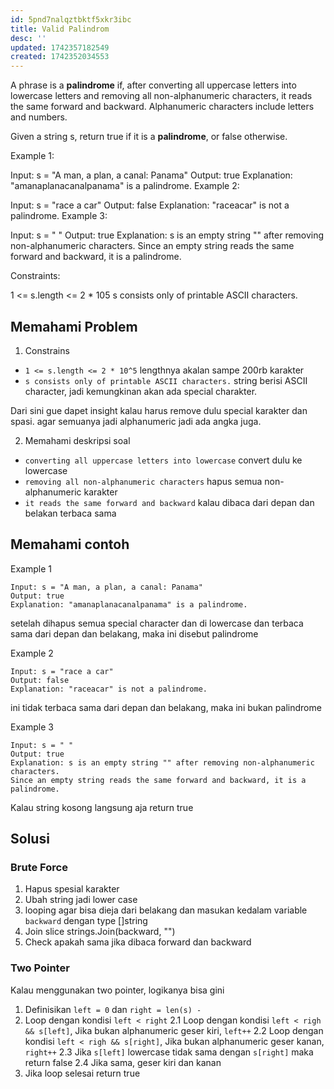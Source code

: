 ```yaml
---
id: 5pnd7nalqztbktf5xkr3ibc
title: Valid Palindrom
desc: ''
updated: 1742357182549
created: 1742352034553
---
```


A phrase is a **palindrome** if, after converting all uppercase letters into lowercase letters and removing all non-alphanumeric characters, it reads the same forward and backward. Alphanumeric characters include letters and numbers.

Given a string s, return true if it is a **palindrome**, or false otherwise.

Example 1:

Input: s = "A man, a plan, a canal: Panama"
Output: true
Explanation: "amanaplanacanalpanama" is a palindrome.
Example 2:

Input: s = "race a car"
Output: false
Explanation: "raceacar" is not a palindrome.
Example 3:

Input: s = " "
Output: true
Explanation: s is an empty string "" after removing non-alphanumeric characters.
Since an empty string reads the same forward and backward, it is a palindrome.
 

Constraints:

1 <= s.length <= 2 * 105
s consists only of printable ASCII characters.

## Memahami Problem

1. Constrains

- `1 <= s.length <= 2 * 10^5` lengthnya akalan sampe 200rb karakter
- `s consists only of printable ASCII characters.` string berisi ASCII character, jadi kemungkinan akan ada special charakter.

Dari sini gue dapet insight kalau harus remove dulu special karakter dan spasi. agar semuanya jadi alphanumeric jadi ada angka juga.

2. Memahami deskripsi soal

- `converting all uppercase letters into lowercase` convert dulu ke lowercase
- `removing all non-alphanumeric characters` hapus semua non-alphanumeric karakter
- `it reads the same forward and backward` kalau dibaca dari depan dan belakan terbaca sama

## Memahami contoh

Example 1

```
Input: s = "A man, a plan, a canal: Panama"
Output: true
Explanation: "amanaplanacanalpanama" is a palindrome.
```

setelah dihapus semua special character dan di lowercase dan terbaca sama dari depan dan belakang, maka ini disebut palindrome

Example 2

```
Input: s = "race a car"
Output: false
Explanation: "raceacar" is not a palindrome.
```

ini tidak terbaca sama dari depan dan belakang, maka ini bukan palindrome

Example 3

```
Input: s = " "
Output: true
Explanation: s is an empty string "" after removing non-alphanumeric characters.
Since an empty string reads the same forward and backward, it is a palindrome.
```

Kalau string kosong langsung aja return true

## Solusi

### Brute Force

1. Hapus spesial karakter
2. Ubah string jadi lower case
3. looping agar bisa dieja dari belakang dan masukan kedalam variable  `backward` dengan type []string
4. Join slice strings.Join(backward, "")
5. Check apakah sama jika dibaca forward dan backward

### Two Pointer

Kalau menggunakan two pointer, logikanya bisa gini

1. Definisikan `left = 0` dan `right = len(s) -`
2. Loop dengan kondisi `left < right`
   2.1 Loop dengan kondisi `left < righ && s[left]`, Jika bukan alphanumeric geser kiri, `left++`
   2.2 Loop dengan kondisi `left < righ && s[right]`, Jika bukan alphanumeric geser kanan, `right++`
   2.3 Jika `s[left]` lowercase tidak sama dengan `s[right]` maka return false
   2.4 Jika sama, geser kiri dan kanan
3. Jika loop selesai return true